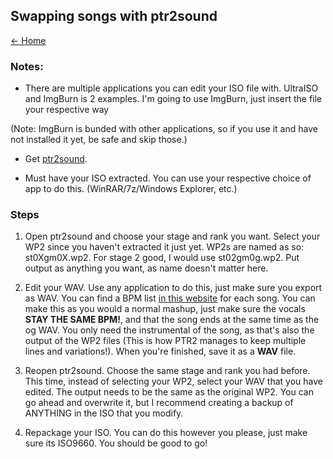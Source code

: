 ## Swapping songs with ptr2sound

[← Home](https://ptrguide.github.io)

### Notes:

- There are multiple applications you can edit your ISO file with. UltraISO and ImgBurn is 2 examples. I'm going to use ImgBurn, just insert the file your respective way

(Note: ImgBurn is bunded with other applications, so if you use it and have not installed it yet, be safe and skip those.)

- Get [ptr2sound](../zip/ptr2sound1.3beta.zip).

- Must have your ISO extracted. You can use your respective choice of app to do this. (WinRAR/7z/Windows Explorer, etc.)

### Steps

1. Open ptr2sound and choose your stage and rank you want. Select your WP2 since you haven't extracted it just yet. WP2s are named as so: st0Xgm0X.wp2. For stage 2 good, I would use st02gm0g.wp2. Put output as anything you want, as name doesn't matter here.

2. Edit your WAV. Use any application to do this, just make sure you export as WAV. You can find a BPM list [in this website](https://ptrguide.github.io/ptr2/bpmlist.md) for each song. You can make this as you would a normal mashup, just make sure the vocals **STAY THE SAME BPM!**, and that the song ends at the same time as the og WAV. You only need the instrumental of the song, as that's also the output of the WP2 files (This is how PTR2 manages to keep multiple lines and variations!).  When you're finished, save it as a **WAV** file.

3. Reopen ptr2sound. Choose the same stage and rank you had before. This time, instead of selecting your WP2, select your WAV that you have edited. The output needs to be the same as the original WP2. You can go ahead and overwrite it, but I recommend creating a backup of ANYTHING in the ISO that you modify.

4. Repackage your ISO. You can do this however you please, just make sure its ISO9660. You should be good to go!